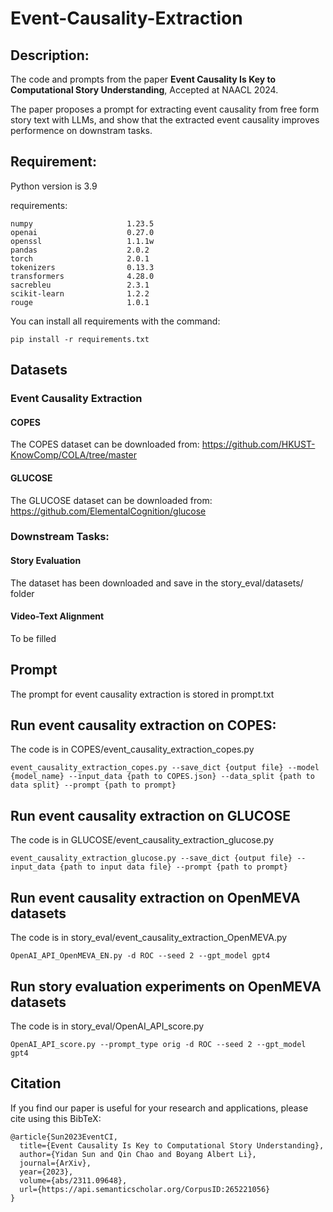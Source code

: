 # Event-Causality-Extraction
## Description:
The code and prompts from the paper **Event Causality Is Key to Computational Story Understanding**, Accepted at NAACL 2024.

The paper proposes a prompt for extracting event causality from free form story text with LLMs, and show that the extracted event causality improves performence on downstram tasks.
## Requirement:
Python version is 3.9

requirements:

```
numpy                     1.23.5
openai                    0.27.0
openssl                   1.1.1w
pandas                    2.0.2
torch                     2.0.1
tokenizers                0.13.3
transformers              4.28.0
sacrebleu                 2.3.1                    
scikit-learn              1.2.2
rouge                     1.0.1
```

You can install all requirements with the command:
```
pip install -r requirements.txt
```
## Datasets
### Event Causality Extraction
#### COPES
The COPES dataset can be downloaded from: https://github.com/HKUST-KnowComp/COLA/tree/master
#### GLUCOSE
The GLUCOSE dataset can be downloaded from: https://github.com/ElementalCognition/glucose

### Downstream Tasks:
#### Story Evaluation
The dataset has been downloaded and save in the story_eval/datasets/ folder
#### Video-Text Alignment
To be filled

## Prompt
The prompt for event causality extraction is stored in prompt.txt

## Run event causality extraction on COPES:
The code is in COPES/event_causality_extraction_copes.py
```
event_causality_extraction_copes.py --save_dict {output file} --model {model_name} --input_data {path to COPES.json} --data_split {path to data split} --prompt {path to prompt}
```

## Run event causality extraction on GLUCOSE
The code is in GLUCOSE/event_causality_extraction_glucose.py
```
event_causality_extraction_glucose.py --save_dict {output file} --input_data {path to input data file} --prompt {path to prompt}
```

## Run event causality extraction on OpenMEVA datasets
The code is in story_eval/event_causality_extraction_OpenMEVA.py
```
OpenAI_API_OpenMEVA_EN.py -d ROC --seed 2 --gpt_model gpt4
```

## Run story evaluation experiments on OpenMEVA datasets
The code is in story_eval/OpenAI_API_score.py
```
OpenAI_API_score.py --prompt_type orig -d ROC --seed 2 --gpt_model gpt4
```

## Citation
If you find our paper is useful for your research and applications, please cite using this BibTeX:

```
@article{Sun2023EventCI,
  title={Event Causality Is Key to Computational Story Understanding},
  author={Yidan Sun and Qin Chao and Boyang Albert Li},
  journal={ArXiv},
  year={2023},
  volume={abs/2311.09648},
  url={https://api.semanticscholar.org/CorpusID:265221056}
}

```



